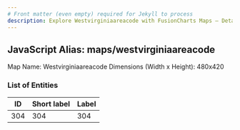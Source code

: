 ```yaml
---
# Front matter (even empty) required for Jekyll to process
description: Explore Westvirginiaareacode with FusionCharts Maps – Detailed features for seamless integration. Try now & enhance your data visualization today! 
---
```


## JavaScript Alias: maps/westvirginiaareacode

Map Name: Westvirginiaareacode
Dimensions (Width x Height): 480x420





### List of Entities

ID | Short label | Label
---|---|---|
304|304|304

